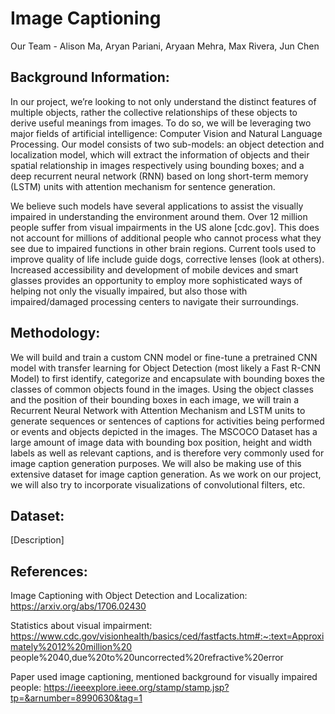 # Image Captioning 

Our Team - Alison Ma, Aryan Pariani, Aryaan Mehra, Max Rivera, Jun Chen

## Background Information:

In our project, we’re looking to not only understand the distinct features of multiple objects, rather the collective relationships of these objects to derive useful meanings from images. To do so, we will be leveraging two major fields of artificial intelligence: Computer Vision and Natural Language Processing. Our model consists of two sub-models: an object detection and localization model, which will extract the information of objects and their spatial relationship in images respectively using bounding boxes; and a deep recurrent neural network (RNN) based on long short-term memory (LSTM) units with attention mechanism for sentence generation. 

We believe such models have several applications to assist the visually impaired in understanding the environment around them. Over 12 million people suffer from visual impairments in the US alone [cdc.gov]. This does not account for millions of additional people who cannot process what they see due to impaired functions in other brain regions. Current tools used to improve quality of life include guide dogs, corrective lenses (look at others). Increased accessibility and development of mobile devices and smart glasses provides an opportunity to employ more sophisticated ways of helping not only the visually impaired, but also those with impaired/damaged processing centers to navigate their surroundings. 


## Methodology:

We will build and train a custom CNN model or fine-tune a pretrained CNN model with transfer learning for Object Detection (most likely a Fast R-CNN Model) to first identify, categorize and encapsulate with bounding boxes the classes of common objects found in the images. 
Using the object classes and the position of their bounding boxes in each image, we will train a Recurrent Neural Network with Attention Mechanism and LSTM units to generate sequences or sentences of captions for activities being performed or events and objects depicted in the images. 
The MSCOCO Dataset has a large amount of image data with bounding box position, height and width labels as well as relevant captions, and is therefore very commonly used for image caption generation purposes. We will also be making use of this extensive dataset for image caption generation.
As we work on our project, we will also try to incorporate visualizations of convolutional filters, etc. 

## Dataset:

[Description]

## References:

Image Captioning with Object Detection and Localization: https://arxiv.org/abs/1706.02430

Statistics about visual impairment: https://www.cdc.gov/visionhealth/basics/ced/fastfacts.htm#:~:text=Approximately%2012%20million%20
people%2040,due%20to%20uncorrected%20refractive%20error

Paper used image captioning, mentioned background for visually impaired people: https://ieeexplore.ieee.org/stamp/stamp.jsp?tp=&arnumber=8990630&tag=1
